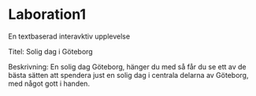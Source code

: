 # Laboration1

En textbaserad interavktiv upplevelse 

Titel: Solig dag i Göteborg

Beskrivning:
En solig dag Göteborg, hänger du med så får du se ett av de bästa sätten att spendera just en solig dag i centrala delarna av Göteborg, med något gott i handen. 



